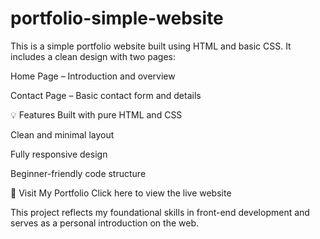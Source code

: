 # portfolio-simple-website
This is a simple portfolio website built using HTML and basic CSS. It includes a clean design with two pages:

Home Page – Introduction and overview

Contact Page – Basic contact form and details

💡 Features
Built with pure HTML and CSS

Clean and minimal layout

Fully responsive design

Beginner-friendly code structure

🔗 Visit My Portfolio
Click here to view the live website

This project reflects my foundational skills in front-end development and serves as a personal introduction on the web.


